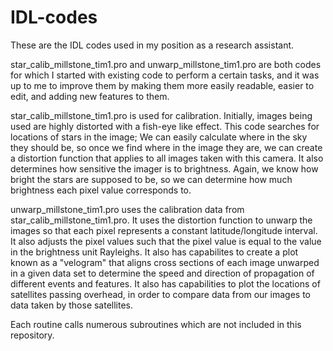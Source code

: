 # IDL-codes
These are the IDL codes used in my position as a research assistant.

star_calib_millstone_tim1.pro and unwarp_millstone_tim1.pro are both codes for which I started with existing code to perform a certain tasks, and it was up to me to improve them by making them more easily readable, easier to edit, and adding new features to them.

star_calib_millstone_tim1.pro is used for calibration. Initially, images being used are highly distorted with a fish-eye like effect. This code searches for locations of stars in the image; We can easily calculate where in the sky they should be, so once we find where in the image they are, we can create a distortion function that applies to all images taken with this camera. It also determines how sensitive the imager is to brightness. Again, we know how bright the stars are supposed to be, so we can determine how much brightness each pixel value corresponds to.

unwarp_millstone_tim1.pro uses the calibration data from star_calib_millstone_tim1.pro. It uses the distortion function to unwarp the images so that each pixel represents a constant latitude/longitude interval. It also adjusts the pixel values such that the pixel value is equal to the value in the brightness unit Rayleighs. It also has capabilites to create a plot known as a "velogram" that aligns cross sections of each image unwarped in a given data set to determine the speed and direction of propagation of different events and features. It also has capabilities to plot the locations of satellites passing overhead, in order to compare data from our images to data taken by those satellites. 

Each routine calls numerous subroutines which are not included in this repository.
